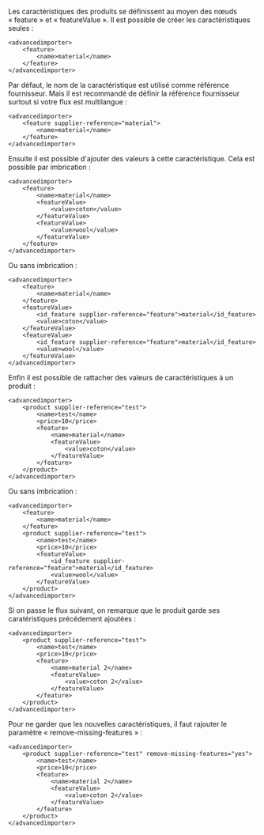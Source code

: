 Les caractéristiques des produits se définissent au moyen des nœuds « feature » et « featureValue ». Il est possible de créer les caractèristiques seules :

```
<advancedimporter>
    <feature>
        <name>material</name>
    </feature>
</advancedimporter>
```

Par défaut, le nom de la caractéristique est utilisé comme référence fournisseur. Mais il est recommandé de définir la référence fournisseur surtout si votre flux est multilangue :
```
<advancedimporter>
    <feature supplier-reference="material">
        <name>material</name>
    </feature>
</advancedimporter>
```

Ensuite il est possible d'ajouter des valeurs à cette caractéristique. Cela est possible par imbrication :
```
<advancedimporter>
    <feature>
        <name>material</name>
        <featureValue>
            <value>coton</value>
        </featureValue>
        <featureValue>
            <value>wool</value>
        </featureValue>
    </feature>
</advancedimporter>
```

Ou sans imbrication :
```
<advancedimporter>
    <feature>
        <name>material</name>
    </feature>
    <featureValue>
        <id_feature supplier-reference="feature">material</id_feature>
        <value>coton</value>
    </featureValue>
    <featureValue>
        <id_feature supplier-reference="feature">material</id_feature>
        <value>wool</value>
    </featureValue>
</advancedimporter>
```

Enfin il est possible de rattacher des valeurs de caractéristiques à un produit :
```
<advancedimporter>
    <product supplier-reference="test">
        <name>test</name>
        <price>10</price>
        <feature>
            <name>material</name>
            <featureValue>
                <value>coton</value>
            </featureValue>
        </feature>
    </product>
</advancedimporter>
```

Ou sans imbrication :
```
<advancedimporter>
    <feature>
        <name>material</name>
    </feature>
    <product supplier-reference="test">
        <name>test</name>
        <price>10</price>
        <featureValue>
            <id_feature supplier-reference="feature">material</id_feature>
            <value>wool</value>
        </featureValue>
    </product>
</advancedimporter>
```

Si on passe le flux suivant, on remarque que le produit garde ses caratéristiques précédement ajoutées :
```
<advancedimporter>
    <product supplier-reference="test">
        <name>test</name>
        <price>10</price>
        <feature>
            <name>material 2</name>
            <featureValue>
                <value>coton 2</value>
            </featureValue>
        </feature>
    </product>
</advancedimporter>
```

Pour ne garder que les nouvelles caractéristiques, il faut rajouter le paramètre « remove-missing-features » :

```
<advancedimporter>
    <product supplier-reference="test" remove-missing-features="yes">
        <name>test</name>
        <price>10</price>
        <feature>
            <name>material 2</name>
            <featureValue>
                <value>coton 2</value>
            </featureValue>
        </feature>
    </product>
</advancedimporter>
```
